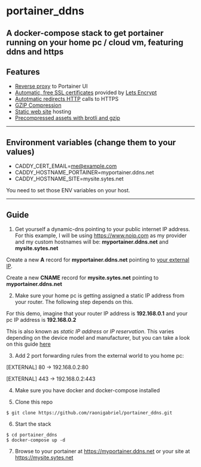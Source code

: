 # portainer_ddns
A docker-compose stack to get portainer running on your home pc / cloud vm, featuring ddns and https
---
## Features
* [Reverse proxy](https://caddyserver.com/docs/quick-starts/reverse-proxy) to Portainer UI
* [Automatic, free SSL certificates](https://caddyserver.com/docs/automatic-https) provided by [Lets Encrypt](https://letsencrypt.org/)
* [Autotmatic redirects HTTP](https://caddyserver.com/docs/automatic-https) calls to HTTPS
* [GZIP Compression](https://caddyserver.com/docs/gzip)
* [Static web site](https://caddyserver.com/docs/quick-starts/static-files) hosting
* [Precompressed assets with brotli and gzip](https://misterorion.com/caddy-server-brotli/)

---
## Environment variables (change them to your values)
* CADDY_CERT_EMAIL=me@example.com
* CADDY_HOSTNAME_PORTAINER=myportainer.ddns.net
* CADDY_HOSTNAME_SITE=mysite.sytes.net

You need to set those ENV variables on your host.

---
## Guide
1. Get yourself a dynamic-dns pointing to your public internet IP address.
For this example, I will be using https://www.noip.com as my provider and my custom hostnames will be: **myportainer.ddns.net** and **mysite.sytes.net**

Create a new **A** record for **myportainer.ddns.net** pointing to [your external IP](https://whatismyipaddress.com/). 

Create a new **CNAME** record for **mysite.sytes.net** pointing to **myportainer.ddns.net**


2. Make sure your home pc is getting assigned a static IP address from your router. The following step depends on this.

For this demo, imagine that your router IP address is **192.168.0.1** and your pc IP address is **192.168.0.2**

This is also known as *static IP address* or *IP reservation*. This varies depending on the device model and manufacturer, but you can take a look on this guide [here](http://blog.dlink.com/mastering-static-ip-addresses-2/)

3. Add 2 port forwarding rules from the external world to you home pc:

 
[EXTERNAL] 80 -> 192.168.0.2:80

[EXTERNAL] 443 -> 192.168.0.2:443

4. Make sure you have docker and docker-compose installed

5. Clone this repo
```
$ git clone https://github.com/raonigabriel/portainer_ddns.git
```

6. Start the stack
```
$ cd portainer_ddns
$ docker-compose up -d
```

7. Browse to your portainer at https://myportainer.ddns.net or your site at https://mysite.sytes.net
